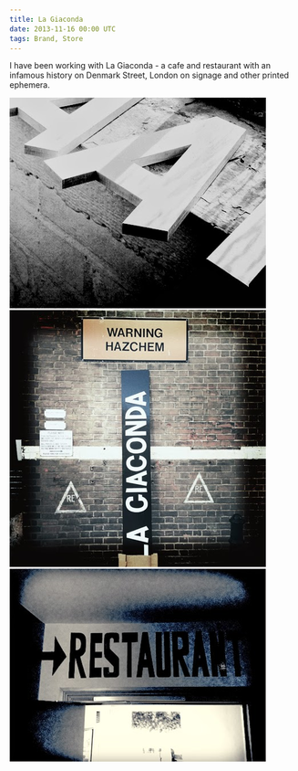 ```yaml
---
title: La Giaconda
date: 2013-11-16 00:00 UTC
tags: Brand, Store
---
```


I have been working with La Giaconda - a cafe and restaurant with an infamous history on Denmark Street, London on signage and other printed ephemera.

![Alt text](../images/lagiaconda-2013-001.jpg)
![Alt text](../images/lagiaconda-2013-007.jpg)
![Alt text](../images/lagiaconda-2013-009.jpg)
